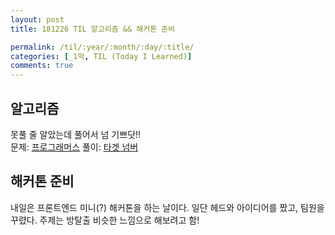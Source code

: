 ```yaml
---
layout: post
title: 181226 TIL 알고리즘 && 해커톤 준비

permalink: /til/:year/:month/:day/:title/
categories: [_1막, TIL (Today I Learned)]
comments: true
---
```


## 알고리즘 

못풀 줄 알았는데 풀어서 넘 기쁘닷!! <br> 
문제: [프로그래머스](https://programmers.co.kr/learn/courses/30/lessons/43165?language=javascript) 풀이: [타겟 넘버](https://gist.github.com/developersoom/c4724de20b80240c5d747d8e51b07964)

## 해커톤 준비

내일은 프론트엔드 미니(?) 해커톤을 하는 날이다. 일단 헤드와 아이디어를 짰고, 팀원을 꾸렸다. 주제는 방탈출 비슷한 느낌으로 해보려고 함! 
